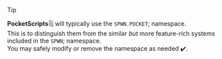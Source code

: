 > [!TIP]  
> **PocketScripts**🗒️ will typically use the `SPWN.POCKET`; namespace.  
> This is to distinguish them from the similar *but* more feature-rich systems included in the `SPWN`; namespace.  
> You may safely modify or remove the namespace as needed ✔️.  
